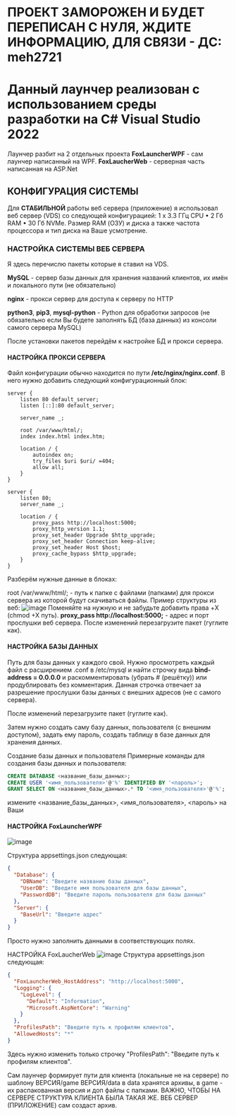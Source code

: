 # **ПРОЕКТ ЗАМОРОЖЕН И БУДЕТ ПЕРЕПИСАН С НУЛЯ, ЖДИТЕ ИНФОРМАЦИЮ, ДЛЯ СВЯЗИ - ДС: meh2721**

# Данный лаунчер реализован с использованием среды разработки на C# Visual Studio 2022

Лаунчер разбит на 2 отдельных проекта **FoxLauncherWPF** - сам лаунчер написанный на WPF. **FoxLaucherWeb** - серверная часть написанная на ASP.Net

## **КОНФИГУРАЦИЯ СИСТЕМЫ**

Для **СТАБИЛЬНОЙ** работы веб сервера (приложение) я использовал веб сервер (VDS) со следующей конфигурацией: 1 x 3.3 ГГц CPU • 2 Гб RAM • 30 Гб NVMe. 
Размер RAM (ОЗУ) и диска а также частота процессора и тип диска на Ваше усмотрение.

### **НАСТРОЙКА СИСТЕМЫ ВЕБ СЕРВЕРА**

Я здесь перечислю пакеты которые я ставил на VDS.

**MySQL** - сервер базы данных для хранения названий клиентов, их имён и локального пути (не обязательно)

**nginx** - прокси сервер для доступа к серверу по HTTP 

**python3**, **pip3**, **mysql-python** - Python для обработки запросов (не обязательно если Вы будете заполнять БД (база данных) из консоли самого сервера MySQL)

После установки пакетов перейдём к настройке БД и прокси сервера.

#### **НАСТРОЙКА ПРОКСИ СЕРВЕРА**

Файл конфигурации обычно находится по пути **/etc/nginx/nginx.conf**. В него нужно добавить следующий конфигурационный блок:

```nginx
server {
    listen 80 default_server;
    listen [::]:80 default_server;

    server_name _;

    root /var/www/html/;
    index index.html index.htm;

    location / {
        autoindex on;
        try_files $uri $uri/ =404;
        allow all;
    }
}

server {
    listen 80;
    server_name _;

    location / {
        proxy_pass http://localhost:5000; 
        proxy_http_version 1.1;
        proxy_set_header Upgrade $http_upgrade;
        proxy_set_header Connection keep-alive;
        proxy_set_header Host $host;
        proxy_cache_bypass $http_upgrade;
    }
}
```

Разберём нужные данные в блоках:

root /var/www/html/; - путь к папке с файлами (папками) для прокси сервера из которой будут скачиваться файлы. Пример структуры из веб: ![image](https://github.com/MehanikTMYT/FoxLaucherWPF/assets/29605858/10edc132-b617-45e4-9a22-3c58cc5d25a9)
 Поменяйте на нужную и не забудьте добавить права +X (chmod +X путь).
**proxy_pass http://localhost:5000;** - адрес и порт прослушки веб сервера.
После изменений перезагрузите пакет (гуглите как).

#### НАСТРОЙКА БАЗЫ ДАННЫХ
Путь для базы данных у каждого свой. Нужно просмотреть каждый файл с расширением .conf в /etc/mysql и найти строчку вида **bind-address = 0.0.0.0** и раскомментировать (убрать # (решётку)) или продублировать без комментария. Данная строчка отвечает за разрешение прослушки базы данных с внешних адресов (не с самого сервера).

После изменений перезагрузите пакет (гуглите как).

Затем нужно создать саму базу данных, пользователя (с внешним доступом), задать ему пароль, создать таблицу в базе данных для хранения данных.

Создание базы данных и пользователя
Примерные команды для создания базы данных и пользователя:

```sql
CREATE DATABASE <название_базы_данных>;
CREATE USER '<имя_пользователя>'@'%' IDENTIFIED BY '<пароль>';
GRANT SELECT ON <название_базы_данных>.* TO '<имя_пользователя>'@'%';
```
измените <название_базы_данных>, <имя_пользователя>, <пароль> на Ваши

#### НАСТРОЙКА FoxLauncherWPF

![image](https://github.com/MehanikTMYT/FoxLaucherWPF/assets/29605858/49d4cf34-d35c-49b8-9a00-520d86c8a8c2)

Структура appsettings.json следующая:

```json
{
  "Database": {
    "DBName": "Введите название базы данных",
    "UserDB": "Введите имя пользователя для базы данных",
    "PasswordDB": "Введите пароль пользователя для базы данных"
  },
  "Server": {
    "BaseUrl": "Введите адрес"
  }
}
```
Просто нужно заполнить данными в соответствующих полях.

НАСТРОЙКА FoxLaucherWeb
![image](https://github.com/MehanikTMYT/FoxLaucherWPF/assets/29605858/621ef723-ab57-402e-99f7-317f82caa990)
Структура appsettings.json следующая:

```json
{
  "FoxLauncherWeb_HostAddress": "http://localhost:5000",
  "Logging": {
    "LogLevel": {
      "Default": "Information",
      "Microsoft.AspNetCore": "Warning"
    }
  },
  "ProfilesPath": "Введите путь к профилям клиентов",
  "AllowedHosts": "*"
}
```
Здесь нужно изменить только строчку "ProfilesPath": "Введите путь к профилям клиентов".

Сам лаунчер формирует пути для клиента (локальные не на сервере) по шаблону ВЕРСИЯ/game ВЕРСИЯ/data в data хранятся архивы, в game - их распакованная версия и доп файлы с папками. ВАЖНО, ЧТОБЫ НА СЕРВЕРЕ СТРУКТУРА КЛИЕНТА БЫЛА ТАКАЯ ЖЕ. ВЕБ СЕРВЕР (ПРИЛОЖЕНИЕ) сам создаст архив.
